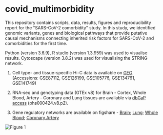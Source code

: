 # covid_multimorbidity

This repository contains scripts, data, results, figures and reproducibility report for the "SARS-CoV-2 comorbidity" study. In this study, we identified genomic variants, genes and biological pathways that provide putative causal mechanisms connecting inherited risk factors for SARS-CoV-2 and comorbidities for the first time.

Python (version 3.6.9), R studio (version 1.3.959) was used to visualise results. Cytoscape (version 3.8.2) was used for visualising the STRING network. 

1. Cell type- and tissue-specific Hi-C data is available on [GEO](https://www.ncbi.nlm.nih.gov/geo/) (Accessions: GSE87112, GSE126199, GSE105776, GSE134761, GSE141749)

2. RNA-seq and genotyping data (GTEx v8) for Brain - Cortex, Whole Blood, Artery - Coronary and Lung tissues are available via [dbGaP access](https://www.ncbi.nlm.nih.gov/projects/gap/cgi-bin/study.cgi?study_id=phs000424.v8.p2) (phs000424.v8.p2).

3. Gene regulatory networks are available on figshare - [Brain](10.6084/m9.figshare.20205641); [Lung](10.6084/m9.figshare.20205644); [Whole  Blood](10.6084/m9.figshare.20205662); [Coronary Artery](10.6084/m9.figshare.20205647)

![Figure 1](https://user-images.githubusercontent.com/95199776/177058828-6dedb56e-7a2f-4584-b45c-9278c82157bb.png)

